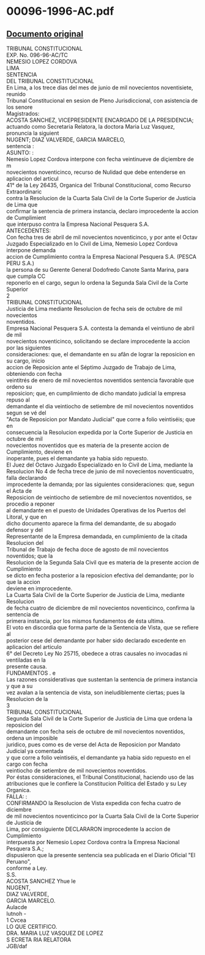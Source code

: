 
00096-1996-AC.pdf
=================
  
[Documento original](https://tc.gob.pe/jurisprudencia/1997/00096-1996-AC.pdf)  
---  
TRIBUNAL CONSTITUCIONAL  
EXP. No. 096-96-AC/TC  
NEMESIO LOPEZ CORDOVA  
LIMA  
SENTENCIA  
DEL TRIBUNAL CONSTITUCIONAL  
En Lima, a los trece dias del mes de junio de mil novecientos noventisiete, reunido  
Tribunal Constitucional en sesion de Pleno Jurisdiccional, con asistencia de los senore  
Magistrados:  
ACOSTA SANCHEZ, VICEPRESIDENTE ENCARGADO DE LA PRESIDENCIA;  
actuando como Secretaria Relatora, la doctora Maria Luz Vasquez, pronuncia la siguient  
NUGENT; DIAZ VALVERDE, GARCIA MARCELO,  
sentencia :  
ASUNTO: :  
Nemesio Lopez Cordova interpone con fecha veintinueve de diçiembre de m  
novecientos noventicinco, recurso de Nulidad que debe entenderse en aplicacion del articul  
41° de la Ley 26435, Organica del Tribunal Constitucional, como Recurso Extraordinaric  
contra la Resolucion de la Cuarta Sala Civil de la Corte Superior de Justicia de Lima que  
confirmar la sentencia de primera instancia, declaro improcedente la accion de Cumplimient  
que interpuso contra la Empresa Nacional Pesquera S.A.  
ANTECEDENTES:  
Con fecha tres de abril de mil novecientos noventicinco, y por ante el Octav  
Juzgado Especializado en lo Civil de Lima, Nemesio Lopez Cordova interpone demanda  
accion de Cumplimiento contra la Empresa Nacional Pesquera S.A. (PESCA PERU S.A.)  
la persona de su Gerente General Dodofredo Canote Santa Marina, para que cumpla CC  
reponerlo en el cargo, segun lo ordena la Segunda Sala Civil de la Corte Superior  
2  
TRIBUNAL CONSTITUCIONAL  
Justicia de Lima mediante Resolucion de fecha seis de octubre de mil novecientos  
noventidos.  
Empresa Nacional Pesquera S.A. contesta la demanda el veintiuno de abril de mil  
novecientos noventicinco, solicitando se declare improcedente la accion por las siguientes  
consideraciones: que, el demandante en su afân de lograr la reposicion en su cargo, inicio  
accion de Reposicion ante el Séptimo Juzgado de Trabajo de Lima, obteniendo con fecha  
veintitrés de enero de mil novecientos noventidos sentencia favorable que ordeno su  
reposicion; que, en cumplimiento de dicho mandato judicial la empresa repuso al  
demandante el dia veintiocho de setiembre de mil novecientos noventidos segun se vé del  
"Acta de Reposicion por Mandato Judicial" que corre a folio veintiséis; que en  
consecuencia la Resolucion expedida por la Corte Superior de Justicia en octubre de mil  
novecientos noventidos que es materia de la presente accion de Cumplimiento, deviene en  
inoperante, pues el demandante ya habia sido repuesto.  
El Juez del Octavo Juzgado Especializado en lo Civil de Lima, mediante la  
Resolucion No 4 de fecha trece de junio de mil novecientos noventicuatro, falla declarando  
improcedente la demanda; por las siguientes consideraciones: que, segun el Acta de  
Reposicion de veintiocho de setiembre de mil novecientos noventidos, se procedio a reponer  
al demandante en el puesto de Unidades Operativas de los Puertos del Litoral, y que en  
dicho documento aparece la firma del demandante, de su abogado defensor y del  
Representante de la Empresa demandada, en cumplimiento de la citada Resolucion del  
Tribunal de Trabajo de fecha doce de agosto de mil novecientos noventidos; que la  
Resolucion de la Segunda Sala Civil que es materia de la presente accion de Cumplimiento  
se dicto en fecha posterior a la reposicion efectiva del demandante; por lo que la accion  
deviene en improcedente.  
La Cuarta Sala Civil de la Corte Superior de Justicia de Lima, mediante Resolucion  
de fecha cuatro de diciembre de mil novecientos noventicinco, confirma la sentencia de  
primera instancia, por los mismos fundamentos de ésta ultima.  
El voto en discordia que forma parte de la Sentencia de Vista, que se refiere al  
posterior cese del demandante por haber sido declarado excedente en aplicacion del articulo  
6° del Decreto Ley No 25715, obedece a otras causales no invocadas ni ventiladas en la  
presente causa.  
FUNDAMENTOS . e  
Las razones considerativas que sustentan la sentencia de primera instancia y que a su  
vez avalan a la sentencia de vista, son ineludiblemente ciertas; pues la Resolucion de la  
3  
TRIBUNAL CONSTITUCIONAL  
Segunda Sala Civil de la Corte Superior de Justicia de Lima que ordena la reposicion del  
demandante con fecha seis de octubre de mil novecientos noventidos, ordena un imposible  
juridico, pues como es de verse del Acta de Reposicion por Mandato Judicial ya comentada  
y que corre a folio veintiséis, el demandante ya habia sido repuesto en el cargo con fecha  
veintiocho de setiembre de mil novecientos noventidos.  
Por éstas consideraciones, el Tribunal Constitucional, haciendo uso de las  
atribuciones que le confiere la Constitucion Politica del Estado y su Ley Organica.  
FALLA: :  
CONFIRMANDO la Resolucion de Vista expedida con fecha cuatro de diciembre  
de mil novecientos noventicinco por la Cuarta Sala Civil de la Corte Superior de Justicia de  
Lima, por consiguiente DECLARARON improcedente la accion de Cumplimiento  
interpuesta por Nemesio Lopez Cordova contra la Empresa Nacional Pesquera S.A.;  
dispusieron que la presente sentencia sea publicada en el Diario Oficial "El Peruano",  
conforme a Ley.  
S.S.  
ACOSTA SANCHEZ Yhue le  
NUGENT,  
DIAZ VALVERDE,  
GARCIA MARCELO.  
Aulacde  
lutnoh -  
1 Cvcea  
LO QUE CERTIFICO.  
DRA. MARIA LUZ VASQUEZ DE LOPEZ  
S ECRETA RIA RELATORA  
JGB/daf